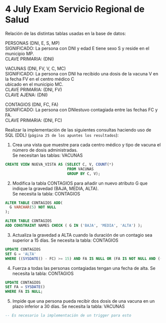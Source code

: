 # 4 July Exam Servicio Regional de Salud

Relación de las distintas tablas usadas en la base de datos:

PERSONAS (DNI, E, S, MP)\
SIGNIFICADO: La persona con DNI y edad E tiene sexo S y reside en el municipio MP.\
CLAVE PRIMARIA: (DNI)

VACUNAS (DNI, FV, V, C, MC)\
SIGNIFICADO: La persona con DNI ha recibido una dosis de la vacuna V en la fecha FV en el centro médico C\
ubicado en el municipio MC.\
CLAVE PRIMARIA: (DNI, FV) \
CLAVE AJENA: (DNI)

CONTAGIOS (DNI, FC, FA)\
SIGNIFICADO: La persona con DNIestuvo contagiada entre las fechas FC y FA.\
CLAVE PRIMARIA: (DNI, FC)

Realizar la implementación de las siguientes consultas haciendo uso de SQL (DDL)
(`página 25 de los apuntes los resultados`):

1. Crea una vista que muestre para cada centro médico y tipo de vacuna el número de dosis administradas.\
Se necesitan las tablas: VACUNAS
```sql
CREATE VIEW NUEVA_VISTA AS (SELECT C, V, COUNT(*)
                            FROM VACUNAS
                            GROUP BY C, V);
```

2. Modifica la tabla CONTAGIOS para añadir un nuevo atributo G que indique la gravedad (BAJA, MEDIA, ALTA).\
Se necesita la tabla: CONTAGIOS
```sql
ALTER TABLE CONTAGIOS ADD(
  G VARCHAR(5) NOT NULL  
);

ALTER TABLE CONTAGIOS
ADD CONSTRAINT NAMES CHECK ( G IN ('BAJA', 'MEDIA', 'ALTA') );
```

3. Actualiza la gravedad a ALTA cuando la duración de un contagio sea superior a 15 días.
Se necesita la tabla: CONTAGIOS
```sql
UPDATE CONTAGIOS
SET G = 'ALTA'
WHERE ((SYSDATE() - FC) >= 15) AND FA IS NULL OR (FA IS NOT NULL AND ((FA-FC) >= 15));
```

4. Fuerza a todas las personas contagiadas tengan una fecha de alta.
Se necesita la tabla: CONTAGIOS
```sql
UPDATE CONTAGIOS
SET FA = SYSDATE()
WHERE FA IS NULL;
```

5. Impide que una persona pueda recibir dos dosis de una vacuna en un plazo inferior a 30 días.
Se necesita la tabla: VACUNAS
```sql
-- Es necesario la implementación de un trigger para esto

```
